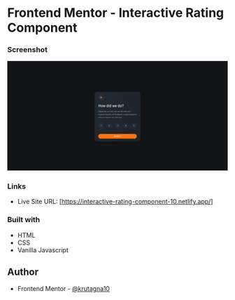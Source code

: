 # Frontend Mentor - Interactive Rating Component

### Screenshot

![](screenshot/Screenshot.png)

### Links

- Live Site URL: [https://interactive-rating-component-10.netlify.app/]

### Built with

- HTML
- CSS
- Vanilla Javascript

## Author
- Frontend Mentor - [@krutagna10](https://www.frontendmentor.io/profile/krutagna10)



